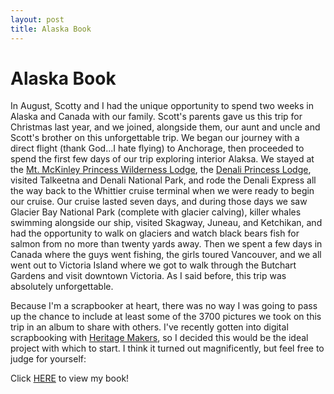 ```yaml
---
layout: post
title: Alaska Book
---
```


# Alaska Book

In August, Scotty and I had the unique opportunity to spend two weeks in Alaska and Canada with our family. Scott's parents
gave us this trip for Christmas last year, and we joined, alongside them, our aunt and uncle and Scott's brother on this 
unforgettable trip. We began our journey with a direct flight (thank God...I hate flying) to Anchorage, then proceeded to spend the 
first few days of our trip exploring interior Alaksa. We stayed at the [Mt. McKinley Princess Wilderness Lodge](http://www.princesslodges.com/mckinley-lodge.cfm),
the [Denali Princess Lodge](http://www.princesslodges.com/denali-lodge.cfm), visited Talkeetna and Denali National Park, and rode the Denali Express all the
way back to the Whittier cruise terminal when we were ready to begin our cruise. Our cruise lasted seven days, and during those days
we saw Glacier Bay National Park (complete with glacier calving), killer whales swimming alongside our ship, visited Skagway, Juneau,
and Ketchikan, and had the opportunity to walk on glaciers and watch black bears fish for salmon from no more than twenty yards away. Then we spent
a few days in Canada where the guys went fishing, the girls toured Vancouver, and we all went out to Victoria Island where we got to
walk through the Butchart Gardens and visit downtown Victoria. 
As I said before, this trip was absolutely unforgettable.

Because I'm a scrapbooker at heart, there was no way I was going to pass up the chance to include at least some
of the 3700 pictures we took on this trip in an album to share with others. I've recently gotten into digital scrapbooking with
[Heritage Makers](www.heritagemakers.com), so I decided this would be the ideal project with which to start. I think it turned out
magnificently, but feel free to judge for yourself:

Click [HERE](http://www.heritagemakers.com/projectBrowserStandAlone.cfm?projectId=1918257&productId=9&projectSponsor=419825) to view my book!
